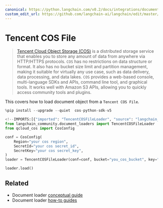 ```yaml
---
canonical: https://python.langchain.com/v0.2/docs/integrations/document_loaders/tencent_cos_file/
custom_edit_url: https://github.com/langchain-ai/langchain/edit/master/docs/docs/integrations/document_loaders/tencent_cos_file.ipynb
---
```


# Tencent COS File

> [Tencent Cloud Object Storage (COS)](https://www.tencentcloud.com/products/cos) is a distributed
storage service that enables you to store any amount of data from anywhere via HTTP/HTTPS protocols.
`COS` has no restrictions on data structure or format. It also has no bucket size limit and
partition management, making it suitable for virtually any use case, such as data delivery,
data processing, and data lakes. `COS` provides a web-based console, multi-language SDKs and APIs,
command line tool, and graphical tools. It works well with Amazon S3 APIs, allowing you to quickly
access community tools and plugins.

This covers how to load document object from a `Tencent COS File`.

```python
%pip install --upgrade --quiet  cos-python-sdk-v5
```

```python
<!--IMPORTS:[{"imported": "TencentCOSFileLoader", "source": "langchain_community.document_loaders", "docs": "https://api.python.langchain.com/en/latest/document_loaders/langchain_community.document_loaders.tencent_cos_file.TencentCOSFileLoader.html", "title": "Tencent COS File"}]-->
from langchain_community.document_loaders import TencentCOSFileLoader
from qcloud_cos import CosConfig
```

```python
conf = CosConfig(
    Region="your cos region",
    SecretId="your cos secret_id",
    SecretKey="your cos secret_key",
)
loader = TencentCOSFileLoader(conf=conf, bucket="you_cos_bucket", key="fake.docx")
```

```python
loader.load()
```

## Related

- Document loader [conceptual guide](/docs/concepts/#document-loaders)
- Document loader [how-to guides](/docs/how_to/#document-loaders)